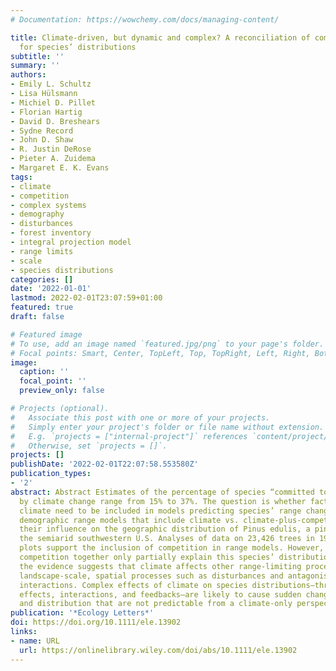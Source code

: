 ```yaml
---
# Documentation: https://wowchemy.com/docs/managing-content/

title: Climate-driven, but dynamic and complex? A reconciliation of competing hypotheses
  for species’ distributions
subtitle: ''
summary: ''
authors:
- Emily L. Schultz
- Lisa Hülsmann
- Michiel D. Pillet
- Florian Hartig
- David D. Breshears
- Sydne Record
- John D. Shaw
- R. Justin DeRose
- Pieter A. Zuidema
- Margaret E. K. Evans
tags:
- climate
- competition
- complex systems
- demography
- disturbances
- forest inventory
- integral projection model
- range limits
- scale
- species distributions
categories: []
date: '2022-01-01'
lastmod: 2022-02-01T23:07:59+01:00
featured: true
draft: false

# Featured image
# To use, add an image named `featured.jpg/png` to your page's folder.
# Focal points: Smart, Center, TopLeft, Top, TopRight, Left, Right, BottomLeft, Bottom, BottomRight.
image:
  caption: ''
  focal_point: ''
  preview_only: false

# Projects (optional).
#   Associate this post with one or more of your projects.
#   Simply enter your project's folder or file name without extension.
#   E.g. `projects = ["internal-project"]` references `content/project/deep-learning/index.md`.
#   Otherwise, set `projects = []`.
projects: []
publishDate: '2022-02-01T22:07:58.553580Z'
publication_types:
- '2'
abstract: Abstract Estimates of the percentage of species “committed to extinction”
  by climate change range from 15% to 37%. The question is whether factors other than
  climate need to be included in models predicting species’ range change. We created
  demographic range models that include climate vs. climate-plus-competition, evaluating
  their influence on the geographic distribution of Pinus edulis, a pine endemic to
  the semiarid southwestern U.S. Analyses of data on 23,426 trees in 1941 forest inventory
  plots support the inclusion of competition in range models. However, climate and
  competition together only partially explain this species’ distribution. Instead,
  the evidence suggests that climate affects other range-limiting processes, including
  landscape-scale, spatial processes such as disturbances and antagonistic biotic
  interactions. Complex effects of climate on species distributions—through indirect
  effects, interactions, and feedbacks—are likely to cause sudden changes in abundance
  and distribution that are not predictable from a climate-only perspective.
publication: '*Ecology Letters*'
doi: https://doi.org/10.1111/ele.13902
links:
- name: URL
  url: https://onlinelibrary.wiley.com/doi/abs/10.1111/ele.13902
---
```

